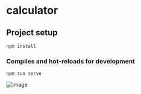 # calculator

## Project setup
```
npm install
```

### Compiles and hot-reloads for development
```
npm run serve
```

![image](https://user-images.githubusercontent.com/59670578/161396036-dab4203c-facb-482f-842c-eb4ab5baf9d6.png)
